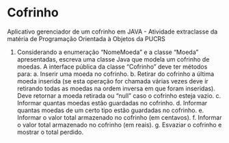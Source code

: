 # Cofrinho
Aplicativo gerenciador de um cofrinho em JAVA - Atividade extraclasse da matéria de Programação Orientada à Objetos da PUCRS

1) Considerando a enumeração “NomeMoeda” e a classe “Moeda” apresentadas, escreva uma classe Java que modela um cofrinho de moedas. A interface pública da classe “Cofrinho” deve ter métodos para:
a. Inserir uma moeda no cofrinho.
b. Retirar do cofrinho a última moeda inserida (se esta operação for chamada várias vezes deve ir retirando todas as moedas na ordem inversa em que foram inseridas). Deve retornar a moeda retirada ou “null” caso o cofrinho esteja vazio.
c. Informar quantas moedas estão guardadas no cofrinho.
d. Informar quantas moedas de um certo tipo estão guardadas no cofrinho.
e. Informar o valor total armazenado no cofrinho (em centavos).
f. Informar o valor total armazenado no cofrinho (em reais).
g. Esvaziar o cofrinho e mostrar o total perdido.
